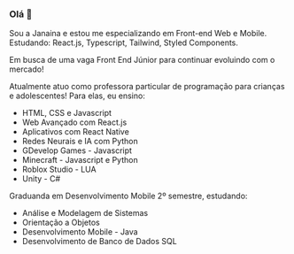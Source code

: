 ### Olá 👋

Sou a Janaina e estou me especializando em Front-end Web e Mobile.
Estudando: React.js, Typescript, Tailwind, Styled Components. 

Em busca de uma vaga Front End Júnior para continuar evoluindo com o mercado!

Atualmente atuo como professora particular de programação para crianças e adolescentes!
Para elas, eu ensino:
- HTML, CSS e Javascript
- Web Avançado com React.js
-  Aplicativos com React Native
- Redes Neurais e IA com Python
- GDevelop Games - Javascript
- Minecraft - Javascript e Python
- Roblox Studio - LUA
- Unity - C#

Graduanda em Desenvolvimento Mobile 2º semestre, estudando:
- Análise e Modelagem de Sistemas
- Orientação a Objetos
- Desenvolvimento Mobile - Java
- Desenvolvimento de Banco de Dados SQL


